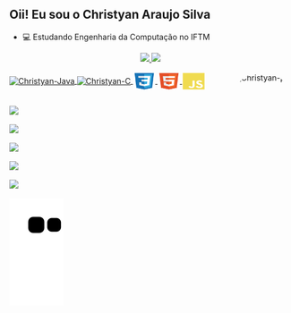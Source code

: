 ## Oii! Eu sou o Christyan Araujo Silva

* 💻 Estudando Engenharia da Computação no IFTM

<div align="center">
  <a href="https://github.com/Christyan95">
  <img height="180em" src="https://github-readme-stats.vercel.app/api?username=Christyan95&show_icons=true&theme=midnight-purple&include_all_commits=true&count_private=true"/>
  <img height="180em" src="https://github-readme-stats.vercel.app/api/top-langs/?username=Christyan95&layout=compact&langs_count=7&theme=midnight-purple"/>
</div>
  
  
<div style="display: inline_block"><br>
  <img align="center" alt="Christyan-Java" height="30" width="40" src="https://cdn.jsdelivr.net/gh/devicons/devicon/icons/java/java-original.svg">
  <img align="center" alt="Christyan-C" height="30" width="40" src="https://cdn.jsdelivr.net/gh/devicons/devicon/icons/c/c-original.svg">
  <img align="center" alt="Christyan-CSS" height="30" width="40" src="https://raw.githubusercontent.com/devicons/devicon/master/icons/css3/css3-original.svg">
  <img align="center" alt="Christyan-HTML" height="30" width="40" src="https://raw.githubusercontent.com/devicons/devicon/master/icons/html5/html5-original.svg">
  <img align="center" alt="Christyan-Js" height="30" width="40" src="https://raw.githubusercontent.com/devicons/devicon/master/icons/javascript/javascript-plain.svg">
  <img align="right" alt="Christyan-pic" height="150" style="border-radius:50px;" src="https://user-images.githubusercontent.com/109772380/180492713-b0b60cd5-f356-4b53-b65d-e08e551613a8.jpeg">
</div>
  
  
  ##
 
  
<div> 

  <a href="https://wa.me/qr/GSJ6Y6RXGYYCK1" target="_blank"><img src="https://img.shields.io/badge/WhatsApp-25D366?style=for-the-badge&logo=whatsapp&logoColor=white" target="_blank"></a>
  
  <a href="https://instagram.com/christyan_sv" target="_blank"><img src="https://img.shields.io/badge/-Instagram-%23E4405F?style=for-the-badge&logo=instagram&logoColor=white" target="_blank"></a>
  
  <a href="https://www.twitch.tv/christyan_sv" target="_blank"><img src="https://img.shields.io/badge/Twitch-9146FF?style=for-the-badge&logo=twitch&logoColor=white" target="_blank"></a>

  <a href = "mailto:christyanctt@gmail.com"><img src="https://img.shields.io/badge/-Gmail-%23333?style=for-the-badge&logo=gmail&logoColor=white" target="_blank"></a>
  
  <a href="https://www.linkedin.com/in/christyan-ara%C3%BAjo-silva-773b16195" target="_blank"><img src="https://img.shields.io/badge/-LinkedIn-%230077B5?style=for-the-badge&logo=linkedin&logoColor=white" target="_blank"></a> 
 
  ![Snake animation](https://github.com/Christyan95/Christyan95/blob/output/github-contribution-grid-snake.svg)
 
</div>
